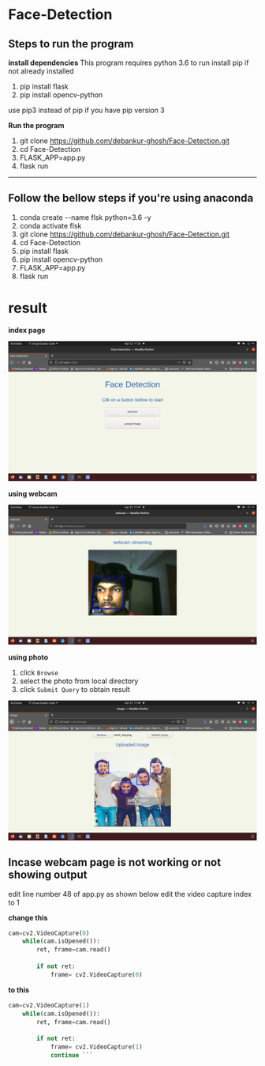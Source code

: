 # Face-Detection
## Steps to run the program
**install dependencies**
This program requires python 3.6 to run
install pip if not already installed

1. pip install flask
2. pip install opencv-python

use pip3 instead of pip if you have pip version 3

**Run the program**
1. git clone https://github.com/debankur-ghosh/Face-Detection.git
2. cd Face-Detection
3. FLASK_APP=app.py
4. flask run
---
## Follow the bellow steps if you're using anaconda
1. conda create --name flsk python=3.6 -y
2. conda activate flsk
3. git clone https://github.com/debankur-ghosh/Face-Detection.git
4. cd Face-Detection
5. pip install flask
6. pip install opencv-python
7. FLASK_APP=app.py
8. flask run


# result 

**index page** 

![alt text](index.png)


**using webcam**

![alt text](webcam.png)


**using photo**
1. click `Browse`
2. select the photo from local directory
3. click `Submit Query` to obtain result

![alt text](image.png)



## Incase webcam page is not working or not showing output
edit line number 48 of app.py as shown below
edit the video capture index to 1

**change this**
```python
cam=cv2.VideoCapture(0)  
    while(cam.isOpened()):    
        ret, frame=cam.read()

        if not ret:
            frame= cv2.VideoCapture(0) 
  ```          
            
            
**to this**
``` python
cam=cv2.VideoCapture(1)   
    while(cam.isOpened()):    
        ret, frame=cam.read()

        if not ret:
            frame= cv2.VideoCapture(1) 
            continue ```



